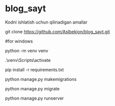 # blog_sayt
Kodni ishlatish uchun qilinadigan amallar

git clone https://github.com/Aslbekjon/blog_sayt.git

#for windows

python -m venv venv

.\venv\Scripts\activate

pip install -r requirements.txt

python manage.py makemigrations

python manage.py migrate

python manage.py runserver

